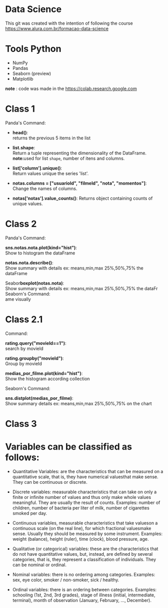 # Data Science

This git was created with the intention of following the course
https://www.alura.com.br/formacao-data-science

 # Tools Python
- NumPy
- Pandas
- Seaborn (preview)
- Matplotlib 

**note** :
 code was made in the https://colab.research.google.com

# Class 1

Panda's Command:
 
- <b>head()</b>:<br>
returns the previous 5 items in the list
 
- <b>list.shape</b>:<br>
 Return a tuple representing the dimensionality of the DataFrame.<br>
 <b>note:</b>used for list `shape`,  number of itens and columns.
 
 - <b>list['column'].unique()</b>: <br>
 Return values unique the series 'list'.

 - <b>notas.columns = ["usuarioId", "filmeId", "nota", "momentos"]</b>:<br>
  Change the names of columns.

 - <b>notas['notas'].value_counts()</b>:
 Returns object containing counts of unique values.


# Class 2

Panda's Command:

<b>sns.notas.nota.plot(kind="hist")</b>:<br>
Show to histogram the dataFrame

<b>notas.nota.describe()</b>:<br>
Show summary with details ex: means,min,max 25%,50%,75% the dataFrame

Seabor<b>boxplot(notas.nota)</b>:
<br>Show summary with details ex: means,min,max 25%,50%,75% the dataFr
Seaborn's Command:<br>
ame visually

# Class 2.1

Command:

<b>rating.query("movieId==1")</b>:<br>
search by movieId

<b>rating.groupby("movieId")</b>:<br>
Group by movieId

<b>medias_por_filme.plot(kind="hist")</b>:<br>
Show the histogram according collection
<br>

Seaborn's Command:<br>

<b>sns.distplot(medias_por_filme)</b>:<br>
Show summary details ex: means,min,max 25%,50%,75% on the chart

# Class 3

# Variables can be classified as follows:

- Quantitative Variables:
 are the characteristics that can be measured on a quantitative scale, that is, they have numerical values ​​that make sense. They can be continuous or discrete.

- Discrete variables:
 measurable characteristics that can take on only a finite or infinite number of values ​​and thus only make whole values ​​meaningful. They are usually the result of counts. Examples: number of children, number of bacteria per liter of milk, number of cigarettes smoked per day.

- Continuous variables, measurable characteristics that take values ​​on a continuous scale (on the real line), for which fractional values ​​make sense. Usually they should be measured by some instrument. Examples: weight (balance), height (ruler), time (clock), blood pressure, age.

- Qualitative (or categorical) variables:
 these are the characteristics that do not have quantitative values, but, instead, are defined by several categories, that is, they represent a classification of individuals. They can be nominal or ordinal.

- Nominal variables: 
there is no ordering among categories. Examples: sex, eye color, smoker / non-smoker, sick / healthy.

- Ordinal variables: 
there is an ordering between categories. Examples: schooling (1st, 2nd, 3rd grades), stage of illness (initial, intermediate, terminal), month of observation (January, February, ..., December).
